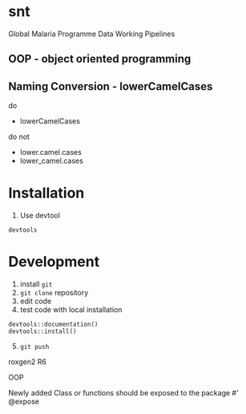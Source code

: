 # snt
Global Malaria Programme Data Working Pipelines

## OOP - object oriented programming


## Naming Conversion - lowerCamelCases
do
- lowerCamelCases

do not
- lower.camel.cases
- lower_camel.cases

# Installation

1. Use devtool

```
devtools
```


# Development

1. install `git`
2. `git clone` repository
3. edit code
4. test code with local installation

```
devtools::documentation()
devtools::install()
```

5. `git push`


roxgen2 
R6

OOP

Newly added Class or functions should be exposed to the package
#' @expose


